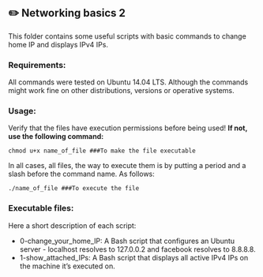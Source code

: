 ## :pencil2: Networking basics 2
This folder contains some useful scripts with basic commands  to change home IP and displays IPv4 IPs.
### Requirements:
All commands were tested on Ubuntu 14.04 LTS. Although the commands might work fine on other distributions, versions or operative systems.

### Usage:
Verify that the files have execution permissions before being used! **If not, use the following command:**

    chmod u+x name_of_file ###To make the file executable

In all cases, all files, the way to execute them is by putting a period and a slash before the command name. As follows:

    ./name_of_file ###To execute the file

### Executable files:

Here a short description of each script:
+ 0-change_your_home_IP: A Bash script that configures an Ubuntu server - localhost resolves to 127.0.0.2 and facebook resolves to 8.8.8.8.
+ 1-show_attached_IPs: A Bash script that displays all active IPv4 IPs on the machine it’s executed on.
<!--stackedit_data:
eyJoaXN0b3J5IjpbLTEyODY5ODU5MjJdfQ==
-->